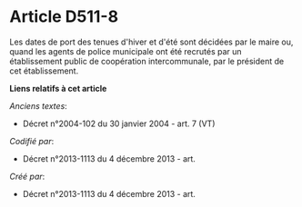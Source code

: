 # Article D511-8

Les dates de port des tenues d'hiver et d'été sont décidées par le maire ou, quand les agents de police municipale ont été
recrutés par un établissement public de coopération intercommunale, par le président de cet établissement.

**Liens relatifs à cet article**

_Anciens textes_:

  - Décret n°2004-102 du 30 janvier 2004 - art. 7 (VT)

_Codifié par_:

  - Décret n°2013-1113 du 4 décembre 2013 - art.

_Créé par_:

  - Décret n°2013-1113 du 4 décembre 2013 - art.
